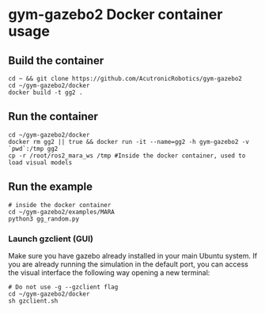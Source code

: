 # gym-gazebo2 Docker container usage

## Build the container

```shell
cd ~ && git clone https://github.com/AcutronicRobotics/gym-gazebo2
cd ~/gym-gazebo2/docker
docker build -t gg2 .
```

## Run the container

```shell
cd ~/gym-gazebo2/docker
docker rm gg2 || true && docker run -it --name=gg2 -h gym-gazebo2 -v `pwd`:/tmp gg2
cp -r /root/ros2_mara_ws /tmp #Inside the docker container, used to load visual models
```

## Run the example
```shell
# inside the docker container
cd ~/gym-gazebo2/examples/MARA
python3 gg_random.py
```

### Launch gzclient (GUI)

Make sure you have gazebo already installed in your main Ubuntu system. If you are already running the simulation in the default port, you can access the visual interface the following way opening a new terminal:
```shell
# Do not use -g --gzclient flag
cd ~/gym-gazebo2/docker
sh gzclient.sh
```
